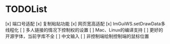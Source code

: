# TODOList

[x] 端口号适配
[x] 复制粘贴功能
[x] 网页宽高适配
[x] ImGuiWS.setDrawData多线程化
[ ] 多人链接的情况下控制权的设置
[ ] Mac、Linux的编译支持
[ ] 更好的开源字体，当前字库不全
[ ] 中文输入
[ ] 非控制端绘制控制端的鼠标位置
